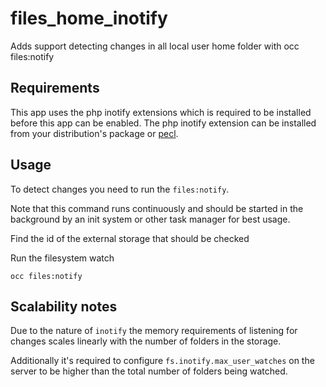 # files_home_inotify

Adds support detecting changes in all local user home folder with occ files:notify

## Requirements

This app uses the php inotify extensions which is required to be installed before this app can be enabled.
The php inotify extension can be installed from your distribution's package or [pecl](https://pecl.php.net/package/inotify).

## Usage

To detect changes you need to run the `files:notify`.

Note that this command runs continuously and should be started in the background by an init system or other task manager for best usage. 

Find the id of the external storage that should be checked

Run the filesystem watch

```
occ files:notify
```

## Scalability notes

Due to the nature of `inotify` the memory requirements of listening for changes 
scales linearly with the number of folders in the storage.

Additionally it's required to configure `fs.inotify.max_user_watches` on the server
to be higher than the total number of folders being watched.
 
